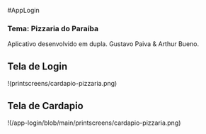 #AppLogin
### Tema: Pizzaria do Paraíba

Aplicativo desenvolvido em dupla. Gustavo Paiva & Arthur Bueno.

## Tela de Login
!(printscreens/cardapio-pizzaria.png)

## Tela de Cardapio
!(/app-login/blob/main/printscreens/cardapio-pizzaria.png)
